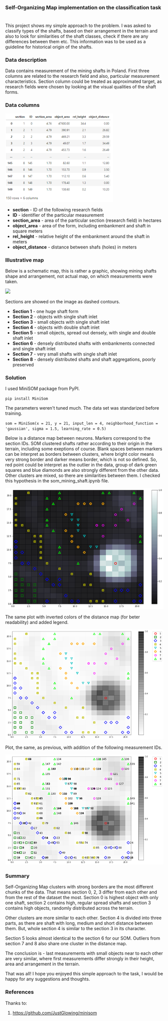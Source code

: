 ### Self-Organizing Map implementation on the classification task
#

This project shows my simple approach to the problem. I was asked to classify types of the shafts, based on their arrangement in the terrain and also to look for similarities of the shaft classes, check if there are any differences between them etc. This information was to be used as a guideline for historical origin of the shafts.

### Data description

Data contains measurement of the mining shafts in Poland. First three columns are related to the research field and also, particular measurement characteristics. Section column could be treated as approximated target, as research fields were chosen by looking at the visual qualities of the shaft forms.

### Data columns

![](https://github.com/agnieszkalysak/som_mining_shafts/blob/master/datset_head.png)

- **section** - ID of the following research fields
- **ID** - identifier of the particular measurement
- **section_area** - area of the particular section (research field) in hectares
- **object_area** - area of the form, including embankment and shaft in square meters
- **rel_height** - relative height of the embankment around the shaft in meters
- **object_distance** - distance between shafs (holes) in meters

### Illustrative map

Below is a schematic map, this is rather a graphic, showing mining shafts shape and arrangement, not actual map, on which measurements were taken.

![](https://www.googleapis.com/download/storage/v1/b/kaggle-user-content/o/inbox%2F4027889%2Fc73e31ea9a350ea013a27342bc59e05d%2Fsom%20map.png?generation=1589667421440855&alt=media)

Sections are showed on the image as dashed contours.
- **Section 1** - one huge shaft form
- **Section 2** - objects with single shaft inlet
- **Section 3** - small objects with single shaft inlet
- **Section 4** - objects with double shaft inlet
- **Section 5** - small objects, spread out densely, with single and double shaft inlet
- **Section 6** - densely distributed shafts with embankments connected and single shaft inlet
- **Section 7** - very small shafts with single shaft inlet
- **Section 8** - densely distributed shafts and shaft aggregations, poorly preserved

### Solution

I used MiniSOM package from PyPI.

`pip install MiniSom`

The parameters weren't tuned much. The data set was standarized before training.

`som = MiniSom(x = 21, y = 21, input_len = 4, neighborhood_function = 'gaussian', sigma = 1.5, learning_rate = 0.5)`

Below is a distance map between neurons. Markers correspond to the section IDs. SOM clustered shafts rather according to their origin in the terrain, including some exeptions of course. Blank spaces between markers can be interpret as borders between clusters, where bright color means very strong border and darker means border, which is not so defined.
So, red point could be interpret as the outlier in the data, group of dark green squares and blue diamonds are also strongly different from the other data. Other clusters are mixed, so there are similarities between them. I checked this hypothesis in the som_mining_shaft.ipynb file.

![](https://github.com/agnieszkalysak/som_mining_shafts/blob/master/dist_map.png)

The same plot with inverted colors of the distance map (for beter readability) and added legend.

![](https://github.com/agnieszkalysak/som_mining_shafts/blob/master/dist_map_i.png)

Plot, the same, as previous, with addition of the following measurement IDs.

![](https://github.com/agnieszkalysak/som_mining_shafts/blob/master/dist_map_i_l.png)

### Summary

Self-Organizing Map clusters with strong borders are the most different chunks of the data. That means section 0, 2, 3 differ from each other and from the rest of the dataset the most. Section 0 is highest object with only one shaft, section 2 contains high, regular spread shafts and section 3 contains high objects, randomly distributed across the terrain.

Other clusters are more similar to each other. Section 4 is divided into three parts, as there are shaft with long, medium and short distance between them. But, whole section 4 is similar to the section 3 in its character.

Section 5 looks almost identical to the section 6 for our SOM. Outliers from section 7 and 8 also share one cluster in the distance map.

The conclusion is - last measurements with small objects near to each other are very similar, where first measurements differ strongly in their height, area and arrangement in the terrain.

That was all! I hope you enjoyed this simple approach to the task, I would be happy for any suggestions and thoughts.

### References
Thanks to:
1. https://github.com/JustGlowing/minisom
